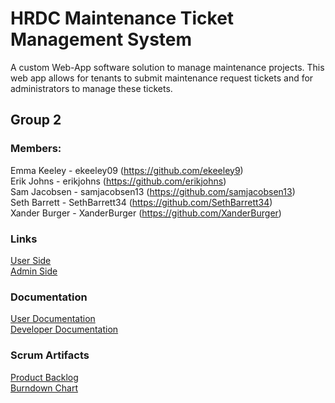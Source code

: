 # HRDC Maintenance Ticket Management System
A custom Web-App software solution to manage maintenance projects. This web app allows for tenants to submit maintenance request tickets and for administrators to manage these tickets.  
## Group 2
### Members:
Emma Keeley - ekeeley09 (https://github.com/ekeeley9)  
Erik Johns - erikjohns (https://github.com/erikjohns)  
Sam Jacobsen - samjacobsen13 (https://github.com/samjacobsen13)  
Seth Barrett - SethBarrett34 (https://github.com/SethBarrett34)  
Xander Burger - XanderBurger (https://github.com/XanderBurger)  

### Links

[User Side](https://hrdcmaintenance.com/login)  
[Admin Side](https://hrdc-maintanance-ticket-mngr.web.app/login)

### Documentation

[User Documentation](https://docs.google.com/document/d/1ZNa1JYDF9yGBCjv9diUbRZcYCAwWT3DBj5O41jmMkN4/edit?usp=sharing)  
[Developer Documentation](https://docs.google.com/document/d/1fjZI9lbzJCT5pokPgX2N50EY8nNeBpQ9MEQ1Opc2g5c/edit?usp=sharing)

### Scrum Artifacts
[Product Backlog](https://docs.google.com/spreadsheets/d/1bBys0tjTZRdqN-f4_4jia9_EKEtvnoNp2AAOoDBgAuE/edit?usp=sharing)  
[Burndown Chart](https://docs.google.com/spreadsheets/d/15P5juWXKPNjBKfMYR1LwJkH7rHR9RlE_6tq9P8ABjII/edit?usp=sharing)
